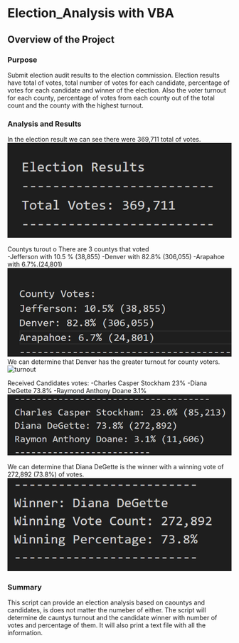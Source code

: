 # Election_Analysis with VBA

## Overview of the Project
### Purpose 
Submit election audit results to the election commission. Election results have total of votes, total  number of votes for each candidate, percentage of votes for each candidate and winner of the election. Also the voter turnout for each county, percentage of votes from each county out of the total count and the county with the highest turnout. 

### Analysis and Results
In the election result we can see there were 369,711 total of votes.
![elec_results](Resources/elec_results.png)

Countys turout o
There are 3 countys that voted  
-Jefferson with 10.5 % (38,855) 
-Denver with 82.8% (306,055) 
-Arapahoe with 6.7%.(24,801)
![county_votes](Resources/county_votes.png)
We can determine that Denver has the greater turnout for county voters. 
![turnout](Resources/tunout.png)

Received Candidates votes: 
-Charles Casper Stockham 23%
-Diana DeGette 73.8%
-Raymond Anthony Doane 3.1%
![candidate_vote](Resources/candidate_vote.png)

We can determine that Diana DeGette is the winner with a winning vote of 272,892 (73.8%) of votes.
![winner](Resources/winner.png)

### Summary 
This script can provide an election analysis based on caountys and candidates, is does not matter the numeber of either. The script will determine de cauntys turnout and the candidate winner with number of votes and percentage of them. It will also print a text file with all the information.
